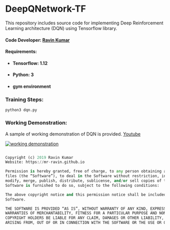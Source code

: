 # DeepQNetwork-TF
This repository includes source code for implementing Deep Reinforcement Learning architecture (DQN) using Tensorflow library.

#### Code Developer: [Ravin Kumar](https://mr-ravin.github.io)
#### Requirements:
- #### Tensorflow: 1.12
- #### Python: 3    
- #### gym environment

### Training Steps:
```python3
python3 dqn.py
```

### Working Demonstration:
A sample of working demonstration of DQN is provided. [Youtube](https://youtu.be/ePAmif86iaA)

[![working demonstration](https://github.com/mr-ravin/DeepQNetwork-TF/blob/master/game.gif)](https://youtu.be/ePAmif86iaA)

```python

Copyright (c) 2019 Ravin Kumar
Website: https://mr-ravin.github.io

Permission is hereby granted, free of charge, to any person obtaining a copy of this software and associated documentation 
files (the “Software”), to deal in the Software without restriction, including without limitation the rights to use, copy, 
modify, merge, publish, distribute, sublicense, and/or sell copies of the Software, and to permit persons to whom the 
Software is furnished to do so, subject to the following conditions:

The above copyright notice and this permission notice shall be included in all copies or substantial portions of the 
Software.

THE SOFTWARE IS PROVIDED “AS IS”, WITHOUT WARRANTY OF ANY KIND, EXPRESS OR IMPLIED, INCLUDING BUT NOT LIMITED TO THE 
WARRANTIES OF MERCHANTABILITY, FITNESS FOR A PARTICULAR PURPOSE AND NONINFRINGEMENT. IN NO EVENT SHALL THE AUTHORS OR 
COPYRIGHT HOLDERS BE LIABLE FOR ANY CLAIM, DAMAGES OR OTHER LIABILITY, WHETHER IN AN ACTION OF CONTRACT, TORT OR OTHERWISE, 
ARISING FROM, OUT OF OR IN CONNECTION WITH THE SOFTWARE OR THE USE OR OTHER DEALINGS IN THE SOFTWARE.
```
